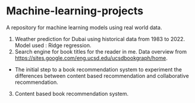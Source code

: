 # Machine-learning-projects
A repository for machine learning models using real world data. 
1. Weather prediction for Dubai using historical data from 1983 to 2022. Model used : Ridge regression. 
2. Search engine for book titles for the reader in me. Data overview from https://sites.google.com/eng.ucsd.edu/ucsdbookgraph/home. 
- The initial step to a book recommendation system to experiment the differences between content based recommendation and collaborative recommendation. 
3. Content based book recommendation system.
